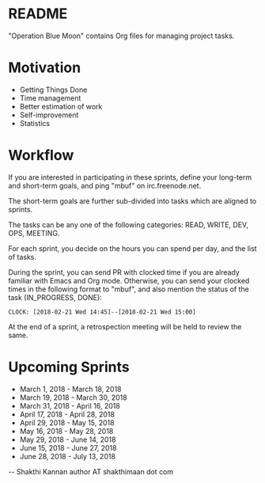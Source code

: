 README
======

"Operation Blue Moon" contains Org files for managing project tasks.

Motivation
==========

* Getting Things Done
* Time management
* Better estimation of work
* Self-improvement
* Statistics

Workflow
========

If you are interested in participating in these sprints, define your
long-term and short-term goals, and ping "mbuf" on irc.freenode.net.

The short-term goals are further sub-divided into tasks which are
aligned to sprints.

The tasks can be any one of the following categories: READ, WRITE,
DEV, OPS, MEETING.

For each sprint, you decide on the hours you can spend per day, and
the list of tasks.

During the sprint, you can send PR with clocked time if you are
already familiar with Emacs and Org mode. Otherwise, you can send your
clocked times in the following format to "mbuf", and also mention the
status of the task (IN_PROGRESS, DONE):

    CLOCK: [2018-02-21 Wed 14:45]--[2018-02-21 Wed 15:00]

At the end of a sprint, a retrospection meeting will be held to review
the same.

Upcoming Sprints
================

* March  1, 2018 - March 18, 2018
* March 19, 2018 - March 30, 2018
* March 31, 2018 - April 16, 2018
* April 17, 2018 - April 28, 2018
* April 29, 2018 - May   15, 2018
* May   16, 2018 - May   28, 2018
* May   29, 2018 - June  14, 2018
* June  15, 2018 - June  27, 2018
* June  28, 2018 - July  13, 2018

--
Shakthi Kannan
author AT shakthimaan dot com
